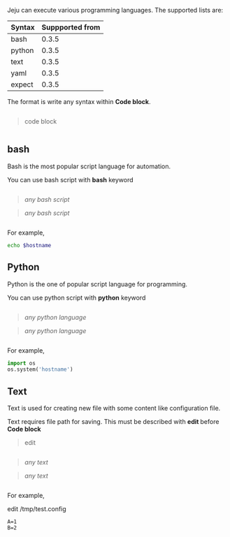 Jeju can execute various programming languages.
The supported lists are:

Syntax | Suppported from
----    | ----
bash    | 0.3.5
python  | 0.3.5
text    | 0.3.5
yaml    | 0.3.5
expect  | 0.3.5

The format is write any syntax within **Code block**.

> ~~~syntax type

> code block

> ~~~

## bash

Bash is the most popular script language for automation.

You can use bash script with **bash** keyword

> ~~~bash

> *any bash script*

> *any bash script*

> ~~~

For example,

~~~bash
echo $hostname
~~~


## Python

Python is the one of popular script language for programming.

You can use python script with **python** keyword

> ~~~python

> *any python language*

> *any python language*

> ~~~

For example,

~~~python
import os
os.system('hostname')
~~~

## Text

Text is used for creating new file with some content like configuration file.

Text requires file path for saving. This must be described with **edit <file path>** before **Code block** 

> edit *<file path>*

> 

> ~~~text

> *any text*

> *any text*

> ~~~

For example,

edit /tmp/test.config

~~~text
A=1
B=2
~~~

